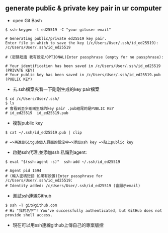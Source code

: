 ## generate public & private key pair in ur computer
- open Git Bash 

```bash=
$ ssh-keygen -t ed25519 -C "your gituser email" 

# Generating public/private ed25519 key pair.
Enter file in which to save the key (/c/Users/User/.ssh/id_ed25519): /c/Users/User/.ssh/id_ed25519

# (密碼短語 我有設定/OPTIONAL)Enter passphrase (empty for no passphrase):

# Your identification has been saved in /c/Users/User/.ssh/id_ed25519 (PRIVATE KEY)
# Your public key has been saved in /c/Users/User/.ssh/id_ed25519.pub (PUBLIC KEY)

```

- 去.ssh檔案夾看一下剛剛生成的key pair檔案
```bash=
$ cd /c/Users/User/.ssh/
$ ls
# 會看到至少剛剛生成的key pair .pub結尾的是PUBLIC KEY
# id_ed25519  id_ed25519.pub
```

- 複製public key 
```bash=
$ cat ~/.ssh/id_ed25519.pub | clip

# =>再進到Gitgub個人頁面的設定中=>添加ssh key =>貼上public key
```

- 啟動ssh代理,並添加ssh 私鑰到agent:
```bash=
$ eval "$(ssh-agent -s)"  ssh-add ~/.ssh/id_ed25519

# Agent pid 1594
# (輸入密碼短語 如果有設置)Enter passphrase for /c/Users/User/.ssh/id_ed25519:
# Identity added: /c/Users/User/.ssh/id_ed25519 (會顯示email)
```

- 測試ssh連線Github
```bash=
$ ssh -T git@github.com
# Hi "我的名字"! You've successfully authenticated, but GitHub does not provide shell access.
```

- 現在可以用ssh連線github上傳自己的專案版控
